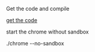 Get the code and compile

[get the code](http://dev.chromium.org/developers/how-tos/get-the-code)

start the chrome without sandbox

./chrome --no-sandbox

